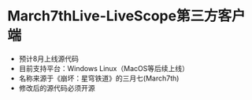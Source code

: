 # March7thLive-LiveScope第三方客户端
- 预计8月上线源代码
- 目前支持平台：Windows Linux（MacOS等后续上线）
- 名称来源于《崩坏：星穹铁道》的三月七(March7th)
- 修改后的源代码必须开源
